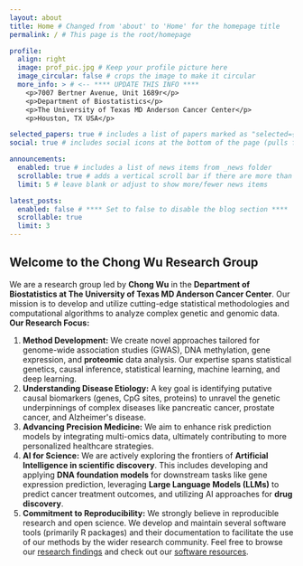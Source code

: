 ```yaml
---
layout: about
title: Home # Changed from 'about' to 'Home' for the homepage title
permalink: / # This page is the root/homepage

profile:
  align: right
  image: prof_pic.jpg # Keep your profile picture here
  image_circular: false # crops the image to make it circular
  more_info: > # <-- **** UPDATE THIS INFO ****
    <p>7007 Bertner Avenue, Unit 1689r</p> 
    <p>Department of Biostatistics</p>
    <p>The University of Texas MD Anderson Cancer Center</p>
    <p>Houston, TX USA</p>

selected_papers: true # includes a list of papers marked as "selected={true}"
social: true # includes social icons at the bottom of the page (pulls from _config.yml)

announcements:
  enabled: true # includes a list of news items from _news folder
  scrollable: true # adds a vertical scroll bar if there are more than 3 news items
  limit: 5 # leave blank or adjust to show more/fewer news items

latest_posts:
  enabled: false # **** Set to false to disable the blog section ****
  scrollable: true
  limit: 3
---
```


## Welcome to the Chong Wu Research Group

We are a research group led by **Chong Wu** in the **Department of Biostatistics at The University of Texas MD Anderson Cancer Center**. Our mission is to develop and utilize cutting-edge statistical methodologies and computational algorithms to analyze complex genetic and genomic data. **Our Research Focus:**

1. **Method Development:** We create novel approaches tailored for genome-wide association studies (GWAS), DNA methylation, gene expression, and **proteomic** data analysis. Our expertise spans statistical genetics, causal inference, statistical learning, machine learning, and deep learning.
2. **Understanding Disease Etiology:** A key goal is identifying putative causal biomarkers (genes, CpG sites, proteins) to unravel the genetic underpinnings of complex diseases like pancreatic cancer, prostate cancer, and Alzheimer's disease.
3. **Advancing Precision Medicine:** We aim to enhance risk prediction models by integrating multi-omics data, ultimately contributing to more personalized healthcare strategies.
4. **AI for Science:** We are actively exploring the frontiers of **Artificial Intelligence in scientific discovery**. This includes developing and applying **DNA foundation models** for downstream tasks like gene expression prediction, leveraging **Large Language Models (LLMs)** to predict cancer treatment outcomes, and utilizing AI approaches for **drug discovery**.
5. **Commitment to Reproducibility:** We strongly believe in reproducible research and open science. We develop and maintain several software tools (primarily R packages) and their documentation to facilitate the use of our methods by the wider research community. Feel free to browse our [research findings](/publications/) and check out our [software resources](/software/). <!-- **** UPDATE these links if your page permalinks are different **** -->
